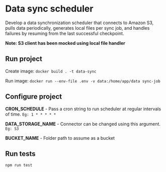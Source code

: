 # Data sync scheduler
Develop a data synchronization scheduler that connects to Amazon S3, pulls data periodically,
generates local files per sync job, and handles failures by resuming from the last successful
checkpoint.

**Note: S3 client has been mocked using local file handler**

## Run project
Create image: `docker build . -t data-sync`

Run image: `docker run --env-file .env -v data:/home/app/data sync-job`


## Configure project
**CRON_SCHEDULE** - Pass a cron string to run scheduler at regular intervals of time. `Eg: 1 * * * * *`

**DATA_STORAGE_NAME** - Connector can be changed using this argument. `Eg: S3`

**BUCKET_NAME** - Folder path to assume as a bucket


## Run tests
`npm run test`
